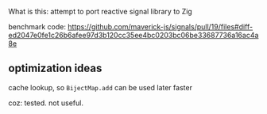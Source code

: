 What is this:
attempt to port reactive signal library to Zig

benchmark code:
https://github.com/maverick-js/signals/pull/19/files#diff-ed2047e0fe1c26b6afee97d3b120cc35ee4bc0203bc06be33687736a16ac4a8e


## optimization ideas

cache lookup, so `BijectMap.add` can be used later faster

coz: tested. not useful.
